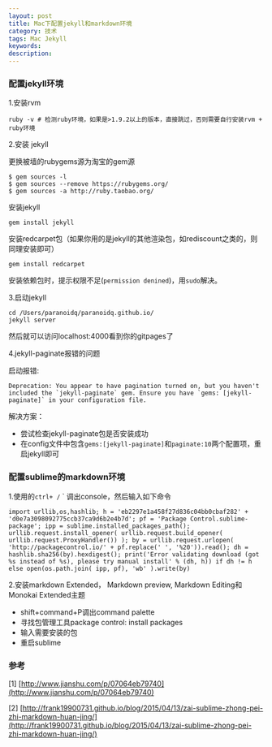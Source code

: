 ```yaml
---
layout: post
title: Mac下配置jekyll和markdown环境
category: 技术
tags: Mac Jekyll
keywords: 
description: 
---
```


### 配置jekyll环境

1.安装rvm
    
```
ruby -v # 检测ruby环境，如果是>1.9.2以上的版本，直接跳过，否则需要自行安装rvm + ruby环境
```


2.安装 jekyll


更换被墙的rubygems源为淘宝的gem源

```
$ gem sources -l
$ gem sources --remove https://rubygems.org/
$ gem sources -a http://ruby.taobao.org/
```

安装jekyll

```
gem install jekyll
```

安装redcarpet包（如果你用的是jekyll的其他渲染包，如rediscount之类的，则同理安装即可）

```
gem install redcarpet
```

安装依赖包时，提示权限不足(`permission denined`)，用`sudo`解决。

3.启动jekyll

```
cd /Users/paranoidq/paranoidq.github.io/
jekyll server
```
然后就可以访问localhost:4000看到你的gitpages了

4.jekyll-paginate报错的问题

启动报错: 

```
Deprecation: You appear to have pagination turned on, but you haven't included the `jekyll-paginate` gem. Ensure you have `gems: [jekyll-paginate]` in your configuration file.
```

解决方案：

- 尝试检查jekyll-paginate包是否安装成功
- 在config文件中包含`gems:[jekyll-paginate]`和`paginate:10`两个配置项，重启jekyll即可



### 配置sublime的markdown环境

1.使用的`ctrl+ /` ` 调出console，然后输入如下命令

```
import urllib,os,hashlib; h = 'eb2297e1a458f27d836c04bb0cbaf282' + 'd0e7a3098092775ccb37ca9d6b2e4b7d'; pf = 'Package Control.sublime-package'; ipp = sublime.installed_packages_path(); urllib.request.install_opener( urllib.request.build_opener( urllib.request.ProxyHandler()) ); by = urllib.request.urlopen( 'http://packagecontrol.io/' + pf.replace(' ', '%20')).read(); dh = hashlib.sha256(by).hexdigest(); print('Error validating download (got %s instead of %s), please try manual install' % (dh, h)) if dh != h else open(os.path.join( ipp, pf), 'wb' ).write(by)
```

2.安装markdown Extended， Markdown preview, Markdown Editing和Monokai Extended主题

- shift+command+P调出command palette
- 寻找包管理工具package control: install packages
- 输入需要安装的包
- 重启sublime



### 参考

[1] [http://www.jianshu.com/p/07064eb79740](http://www.jianshu.com/p/07064eb79740)

[2] [http://frank19900731.github.io/blog/2015/04/13/zai-sublime-zhong-pei-zhi-markdown-huan-jing/](http://frank19900731.github.io/blog/2015/04/13/zai-sublime-zhong-pei-zhi-markdown-huan-jing/)













